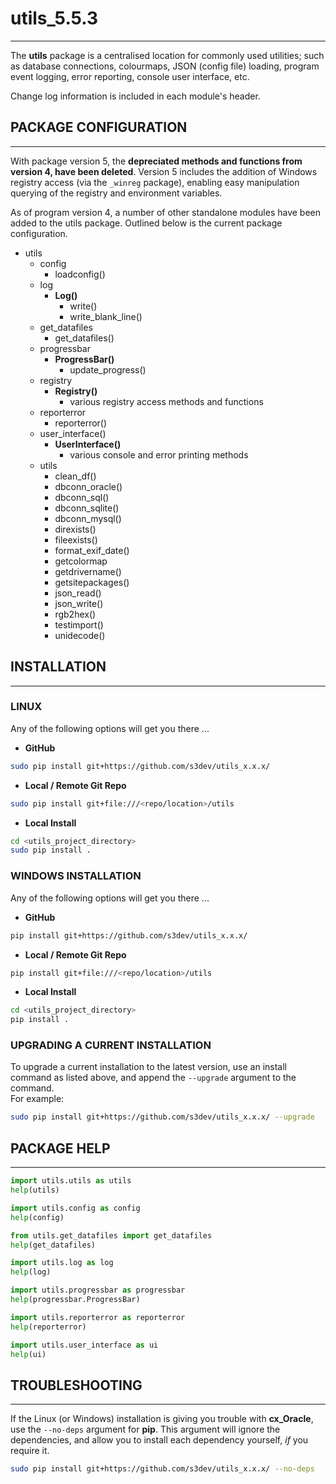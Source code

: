 
# utils_5.5.3
---
The **utils** package is a centralised location for commonly used utilities; such as database connections, colourmaps, JSON (config file) loading, program event logging, error reporting, console user interface, etc.

Change log information is included in each module's header.


## PACKAGE CONFIGURATION
---
With package version 5, the **depreciated methods and functions from version 4, have been deleted**.  Version 5 includes the addition of Windows registry access (via the `_winreg` package), enabling easy manipulation querying of the registry and environment variables.

As of program version 4, a number of other standalone modules have been added to the utils package.  Outlined below is the current package configuration.

- utils
   + config
      + loadconfig()
   + log
      + **Log()**
         + write()
         + write_blank_line()
   + get_datafiles
      + get_datafiles()
   + progressbar
       + **ProgressBar()**
          + update_progress()
   + registry
      + **Registry()**
         + various registry access methods and functions
   + reporterror
      + reporterror()
   + user_interface()
      + **UserInterface()**
         + various console and error printing methods
   + utils
      + clean_df()
      + dbconn_oracle()
      + dbconn_sql()
      + dbconn_sqlite()
      + dbconn_mysql()
      + direxists()
      + fileexists()
      + format_exif_date()
      + getcolormap
      + getdrivername()
      + getsitepackages()
      + json_read()
      + json_write()
      + rgb2hex()
      + testimport()
      + unidecode()


## INSTALLATION
---
### LINUX
Any of the following options will get you there ...

- **GitHub**
```bash
sudo pip install git+https://github.com/s3dev/utils_x.x.x/
```

- **Local / Remote Git Repo**
```bash
sudo pip install git+file:///<repo/location>/utils
```

- **Local Install**
```bash
cd <utils_project_directory>
sudo pip install .
```


### WINDOWS INSTALLATION
Any of the following options will get you there ...

- **GitHub**
```bash
pip install git+https://github.com/s3dev/utils_x.x.x/
```

- **Local / Remote Git Repo**
```bash
pip install git+file:///<repo/location>/utils
```

- **Local Install**
```bash
cd <utils_project_directory>
pip install .
```


### UPGRADING A CURRENT INSTALLATION
To upgrade a current installation to the latest version, use an install command as listed above, and append the `--upgrade` argument to the command.  
For example:

```bash
sudo pip install git+https://github.com/s3dev/utils_x.x.x/ --upgrade
```


## PACKAGE HELP
---
```python
import utils.utils as utils
help(utils)
```  
```python
import utils.config as config
help(config)
```  
```python
from utils.get_datafiles import get_datafiles
help(get_datafiles)
```  
```python
import utils.log as log
help(log)
```  
```python
import utils.progressbar as progressbar
help(progressbar.ProgressBar)
```  
```python
import utils.reporterror as reporterror
help(reporterror)
```  
```python
import utils.user_interface as ui
help(ui)
```  


## TROUBLESHOOTING
---
If the Linux (or Windows) installation is giving you trouble with **cx_Oracle**, use the `--no-deps` argument for **pip**.  This argument will ignore the dependencies, and allow you to install each dependency yourself, *if* you require it.  

```bash
sudo pip install git+https://github.com/s3dev/utils_x.x.x/ --no-deps
```
